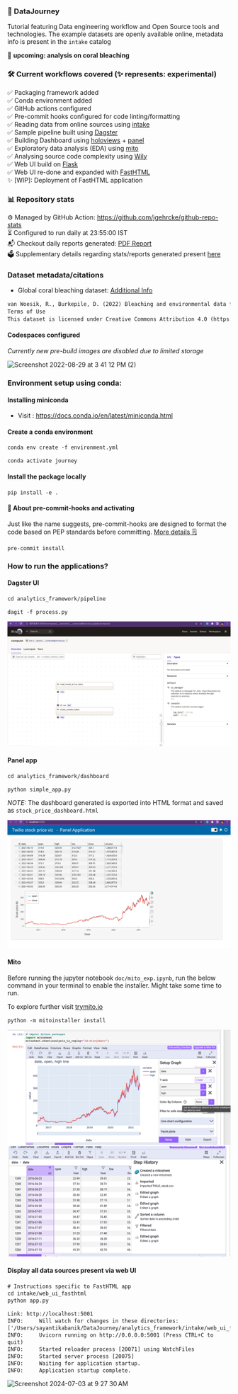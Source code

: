 ### 🚌 DataJourney
Tutorial featuring Data engineering workflow and Open Source tools and technologies.
The example datasets are openly available online, metadata info is present in the `intake` catalog

🪸 **upcoming: analysis on coral bleaching**

### 🛠 Current workflows covered (✨ represents: experimental)
✅ Packaging framework added\
✅ Conda environment added\
✅ GitHub actions configured\
✅ Pre-commit hooks configured for code linting/formatting\
✅ Reading data from online sources using [intake](https://github.com/intake/intake)\
✅ Sample pipeline built using [Dagster](https://github.com/dagster-io/dagster)\
✅ Building Dashboard using [holoviews](https://holoviews.org/gallery/index.html) + [panel](https://panel.holoviz.org/reference/index.html)\
✅ Exploratory data analysis (EDA) using [mito](https://www.trymito.io/)\
✅ Analysing source code complexity using [Wily](https://wily.readthedocs.io/en/latest/index.html)\
✅ Web UI build on [Flask](https://flask.palletsprojects.com/en/3.0.x/) \
✅ Web UI re-done and expanded with [FastHTML](https://docs.fastht.ml/)\
✨ [WIP]: Deployment of FastHTML application

### 📊 Repository stats

⚙️ Managed by GitHub Action: https://github.com/jgehrcke/github-repo-stats \
⏳ Configured to run daily at 23:55:00 IST\
📬 Checkout daily reports generated: [PDF Report](https://github.com/sayantikabanik/DataJourney/blob/github-repo-stats/sayantikabanik/DataJourney/latest-report/report.pdf)\
🗳️ Supplementary details regarding stats/reports generated present [here](https://github.com/sayantikabanik/DataJourney/tree/github-repo-stats/sayantikabanik/DataJourney)

### Dataset metadata/citations

- Global coral bleaching dataset: [Additional Info](https://www.bco-dmo.org/dataset/773466)
```txt
van Woesik, R., Burkepile, D. (2022) Bleaching and environmental data for global coral reef sites from 1980-2020. Biological and Chemical Oceanography Data Management Office (BCO-DMO). (Version 2) Version Date 2022-10-14 [if applicable, indicate subset used]. doi:10.26008/1912/bco-dmo.773466.2 [access date]
Terms of Use
This dataset is licensed under Creative Commons Attribution 4.0 (https://creativecommons.org/licenses/by/4.0/)
```

#### Codespaces configured
*Currently new pre-build images are disabled due to limited storage*

![Screenshot 2022-08-29 at 3 41 12 PM (2)](https://user-images.githubusercontent.com/17350312/187180872-881322ed-dfc7-478b-bd07-5fefc1642cb5.png)

### Environment setup using conda:

#### Installing miniconda
- Visit : https://docs.conda.io/en/latest/miniconda.html

#### Create a conda environment
```shell
conda env create -f environment.yml
```
```shell
conda activate journey
```

#### Install the package locally
```shell
pip install -e .
```

#### 🔌 About pre-commit-hooks and activating
Just like the name suggests, pre-commit-hooks are designed to format the code based on PEP standards before committing. [More details 🗒](https://pre-commit.com/)

```shell
pre-commit install
```
### How to run the applications?

#### Dagster UI
```shell
cd analytics_framework/pipeline
```
```shell
dagit -f process.py
```
![Dagit UI output](./output/dagit_ui.png)

#### Panel app
```shell
cd analytics_framework/dashboard
```
```shell
python simple_app.py
```
*NOTE:*
The dashboard generated is exported into HTML format and saved as `stock_price_dashboard.html`

![Panel app output](./output/panel_app_stock.png)

#### Mito

Before running the jupyter notebook `doc/mito_exp.ipynb`, run the below command
in your terminal to enable the installer. Might take some time to run.

To explore further visit [trymito.io](https://docs.trymito.io/)
```shell
python -m mitoinstaller install
```
![mito output](./output/mito_graph.png "Graph generated via mitosheet") ![mito output operation](./output/mito_operations.png "Operations performed via mitosheet")


#### Display all data sources present via web UI

```shell
# Instructions specific to FastHTML app
cd intake/web_ui_fasthtml
python app.py
```
```commandline
Link: http://localhost:5001
INFO:     Will watch for changes in these directories: ['/Users/sayantikabanik/DataJourney/analytics_framework/intake/web_ui_fasthtml']
INFO:     Uvicorn running on http://0.0.0.0:5001 (Press CTRL+C to quit)
INFO:     Started reloader process [20071] using WatchFiles
INFO:     Started server process [20075]
INFO:     Waiting for application startup.
INFO:     Application startup complete.
```
<img width="751" alt="Screenshot 2024-07-03 at 9 27 30 AM" src="https://github.com/sayantikabanik/DataJourney/assets/17350312/180ae07b-3525-4466-bfe7-bc6d2284391b">
